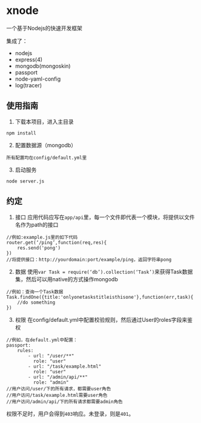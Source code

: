 # xnode
一个基于Nodejs的快速开发框架

集成了：
* nodejs
* express(4)
* mongodb(mongoskin)
* passport
* node-yaml-config
* log(tracer)

## 使用指南
1. 下载本项目，进入主目录
```
npm install
```

2. 配置数据源（mongodb）
```
所有配置均在config/default.yml里
```

3. 启动服务
```
node server.js
```

## 约定
1. 接口
应用代码应写在`app/api`里，每一个文件即代表一个模块，将提供以文件名作为path的接口
```
//例如:example.js里的如下代码
router.get(‘/ping’,function(req,res){
	res.send('pong')
})
//将提供接口：http://yourdomain:port/example/ping，返回字符串pong
```
2. 数据
使用`var Task = require(‘db’).collection(‘Task’)`来获得Task数据集，然后可以用native的方式操作mongodb
```
//例如：查询一个Task数据
Task.findOne({title:'onlyonetaskstitleisthisone'},function(err,task){
	//do something
})
```
3. 权限
在config/default.yml中配置校验规则，然后通过User的roles字段来鉴权
```
//例如，在default.yml中配置：
passport:
	rules:
		- url: "/user/**" 
		  role: "user"
		- url: "/task/example.html"
		  role: "user"
		- url: "/admin/api/**" 
		  role: "admin"
//用户访问/user/下的所有请求，都需要user角色
//用户访问/task/example.html需要user角色
//用户访问/admin/api/下的所有请求都需要admin角色
```
权限不足时，用户会得到`403`响应。未登录，则是`401`。